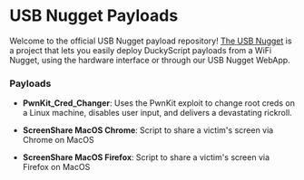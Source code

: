 # USB Nugget Payloads
Welcome to the official USB Nugget payload repository!  [The USB Nugget](https://github.com/HakCat-Tech/RubberNugget) is a project that lets you easily deploy DuckyScript payloads from a WiFi Nugget, using the hardware interface or through our USB Nugget WebApp.

### Payloads
- **PwnKit_Cred_Changer**: Uses the PwnKit exploit to change root creds on a Linux machine, disables user input, and delivers a devastating rickroll.

- **ScreenShare MacOS Chrome**: Script to share a victim's screen via Chrome on MacOS

- **ScreenShare MacOS Firefox**: Script to share a victim's screen via Firefox on MacOS

